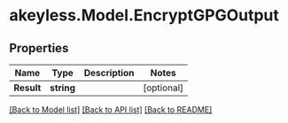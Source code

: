 # akeyless.Model.EncryptGPGOutput

## Properties

Name | Type | Description | Notes
------------ | ------------- | ------------- | -------------
**Result** | **string** |  | [optional] 

[[Back to Model list]](../README.md#documentation-for-models) [[Back to API list]](../README.md#documentation-for-api-endpoints) [[Back to README]](../README.md)

